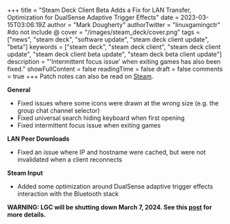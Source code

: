 +++
title = "Steam Deck Client Beta Adds a Fix for LAN Transfer, Optimization for DualSense Adaptive Trigger Effects"
date = 2023-03-15T03:06:19Z
author = "Mark Dougherty"
authorTwitter = "linuxgamingctr" #do not include @
cover = "/images/steam_deck/cover.png"
tags = ["news", "steam deck", "software update", "steam deck client update", "beta"]
keywords = ["steam deck", "steam deck client", "steam deck client update", "steam deck client beta update", "steam deck beta client update"]
description = "'Intermittent focus issue' when exiting games has also been fixed."
showFullContent = false
readingTime = false
draft = false
comments = true
+++
Patch notes can also be read on [Steam](https://store.steampowered.com/news/app/1675200/view/3716071853476426767).

**General**
- Fixed issues where some icons were drawn at the wrong size (e.g. the group chat channel selector)
- Fixed universal search hiding keyboard when first opening
- Fixed intermittent focus issue when exiting games

**LAN Peer Downloads**
- Fixed an issue where IP and hostname were cached, but were not invalidated when a client reconnects

**Steam Input**
- Added some optimization around DualSense adaptive trigger effects interaction with the Bluetooth stack

**WARNING: LGC will be shutting down March 7, 2024. See this [post](https://linuxgamingcentral.com/posts/the-end-of-lgc/) for more details.**
